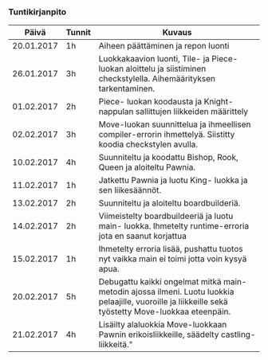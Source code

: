 
### Tuntikirjanpito
Päivä | Tunnit | Kuvaus
--------------- | ----- | ------
20.01.2017 | 1h | Aiheen päättäminen ja repon luonti
26.01.2017 |3h | Luokkakaavion luonti, Tile- ja Piece-luokan aloittelu ja siistiminen checkstylella. Aihemäärityksen tarkentaminen.
01.02.2017 |2h| Piece- luokan koodausta ja Knight-nappulan sallittujen liikkeiden määrittely
02.02.2017 |3h| Move-luokan suunnittelua ja ihmeellisen compiler-errorin ihmettelyä. Siistitty koodia checkstylen avulla. 
10.02.2017 |4h| Suunniteltu ja koodattu Bishop, Rook, Queen ja aloiteltu Pawnia.
11.02.2017 |1h| Jatkettu Pawnia ja luotu King- luokka ja sen liikesäännöt. 
13.02.2017 |2h| Suunniteltu ja aloiteltu boardbuilderiä.
14.02.2017 |2h| Viimeistelty boardbuildeeriä ja luotu main- luokka. Ihmetelty runtime-erroria jota en saanut korjattua
15.02.2017 |1h| Ihmetelty erroria lisää, pushattu tuotos nyt vaikka main ei toimi jotta voin kysyä apua.
20.02.2017 |5h| Debugattu kaikki ongelmat mitkä main-metodin ajossa ilmeni. Luotu luokkia pelaajille, vuoroille ja liikkeille sekä työstetty Move-luokkaa eteenpäin.
21.02.2017 |4h| Lisäilty alaluokkia Move-luokkaan Pawnin erikoisliikkeille, säädelty castling- liikkeitä."

